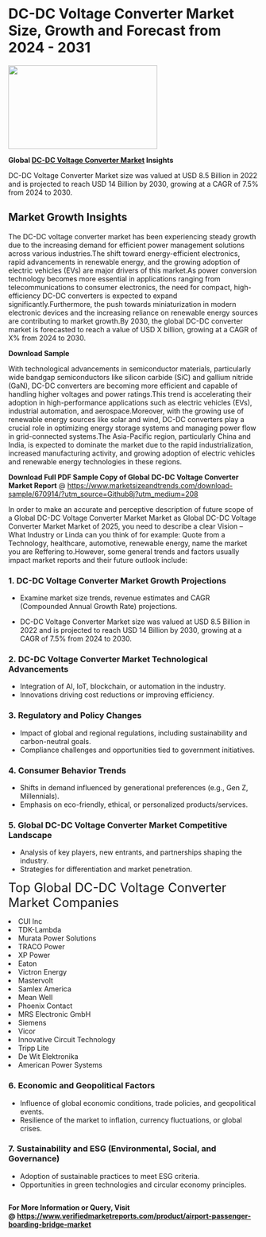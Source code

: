 <H1>DC-DC Voltage Converter Market Size, Growth and Forecast from 2024 - 2031</H1><img class="aligncenter size-medium wp-image-584254" src="https://thirdeyenews.in/wp-content/uploads/2024/09/Global-Market-Research-300x168.jpeg" alt="" width="300" height="168" /><p><strong>Global&nbsp;<a href="https://www.marketsizeandtrends.com/download-sample/670914/?utm_source=Github8j?utm_medium=208">DC-DC Voltage Converter Market</a> Insights</strong></p><p>DC-DC Voltage Converter Market size was valued at USD 8.5 Billion in 2022 and is projected to reach USD 14 Billion by 2030, growing at a CAGR of 7.5% from 2024 to 2030.</p><p><h2>Market Growth Insights</h2> <p>The DC-DC voltage converter market has been experiencing steady growth due to the increasing demand for efficient power management solutions across various industries.The shift toward energy-efficient electronics, rapid advancements in renewable energy, and the growing adoption of electric vehicles (EVs) are major drivers of this market.As power conversion technology becomes more essential in applications ranging from telecommunications to consumer electronics, the need for compact, high-efficiency DC-DC converters is expected to expand significantly.Furthermore, the push towards miniaturization in modern electronic devices and the increasing reliance on renewable energy sources are contributing to market growth.By 2030, the global DC-DC converter market is forecasted to reach a value of USD X billion, growing at a CAGR of X% from 2024 to 2030.</p> <p><strong>Download Sample</strong></p> <p>With technological advancements in semiconductor materials, particularly wide bandgap semiconductors like silicon carbide (SiC) and gallium nitride (GaN), DC-DC converters are becoming more efficient and capable of handling higher voltages and power ratings.This trend is accelerating their adoption in high-performance applications such as electric vehicles (EVs), industrial automation, and aerospace.Moreover, with the growing use of renewable energy sources like solar and wind, DC-DC converters play a crucial role in optimizing energy storage systems and managing power flow in grid-connected systems.The Asia-Pacific region, particularly China and India, is expected to dominate the market due to the rapid industrialization, increased manufacturing activity, and growing adoption of electric vehicles and renewable energy technologies in these regions.</p> <p><span class=""><strong>Download Full PDF Sample Copy of Global DC-DC Voltage Converter Market Report</strong> @ <a href="https://www.marketsizeandtrends.com/download-sample/670914/?utm_source=Github8j?utm_medium=208" target="_blank">https://www.marketsizeandtrends.com/download-sample/670914/?utm_source=Github8j?utm_medium=208</a></span></p><p>In order to make an accurate and perceptive description of future scope of a Global&nbsp;DC-DC Voltage Converter Market Market as Global&nbsp;DC-DC Voltage Converter Market Market of 2025, you need to describe a clear Vision &ndash; What Industry or Linda can you think of for example: Quote from a Technology, healthcare, automotive, renewable energy, name the market you are Reffering to.However, some general trends and factors usually impact market reports and their future outlook include:</p><h3>1.&nbsp;<strong>DC-DC Voltage Converter Market Growth Projections</strong></h3><ul><li>Examine market size trends, revenue estimates and CAGR (Compounded Annual Growth Rate) projections.</li><li><p>DC-DC Voltage Converter Market size was valued at USD 8.5 Billion in 2022 and is projected to reach USD 14 Billion by 2030, growing at a CAGR of 7.5% from 2024 to 2030.</p></li></ul><h3>2.&nbsp;<strong>DC-DC Voltage Converter Market Technological Advancements</strong></h3><ul><li>Integration of AI, IoT, blockchain, or automation in the industry.</li><li>Innovations driving cost reductions or improving efficiency.</li></ul><h3>3.&nbsp;<strong>Regulatory and Policy Changes</strong></h3><ul><li>Impact of global and regional regulations, including sustainability and carbon-neutral goals.</li><li>Compliance challenges and opportunities tied to government initiatives.</li></ul><h3>4.&nbsp;<strong>Consumer Behavior Trends</strong></h3><ul><li>Shifts in demand influenced by generational preferences (e.g., Gen Z, Millennials).</li><li>Emphasis on eco-friendly, ethical, or personalized products/services.</li></ul><h3>5.&nbsp;<strong>Global DC-DC Voltage Converter Market Competitive Landscape</strong></h3><ul><li>Analysis of key players, new entrants, and partnerships shaping the industry.</li><li>Strategies for differentiation and market penetration.</li></ul><p data-pm-slice="1 1 []"><span style="color: inherit; font-family: inherit; font-size: 25px;">Top Global DC-DC Voltage Converter Market Companies</span></p><div class="" data-test-id=""><p><li>CUI Inc</li><li> TDK-Lambda</li><li> Murata Power Solutions</li><li> TRACO Power</li><li> XP Power</li><li> Eaton</li><li> Victron Energy</li><li> Mastervolt</li><li> Samlex America</li><li> Mean Well</li><li> Phoenix Contact</li><li> MRS Electronic GmbH</li><li> Siemens</li><li> Vicor</li><li> Innovative Circuit Technology</li><li> Tripp Lite</li><li> De Wit Elektronika</li><li> American Power Systems</li></p></div><h3>6.&nbsp;<strong>Economic and Geopolitical Factors</strong></h3><ul><li>Influence of global economic conditions, trade policies, and geopolitical events.</li><li>Resilience of the market to inflation, currency fluctuations, or global crises.</li></ul><h3>7.&nbsp;<strong>Sustainability and ESG (Environmental, Social, and Governance)</strong></h3><ul><li>Adoption of sustainable practices to meet ESG criteria.</li><li>Opportunities in green technologies and circular economy principles.</li></ul><h2><strong style="font-size: 14px;">For More Information or Query, Visit @&nbsp;</strong><a style="background-color: #ffffff; font-size: 14px;" href="https://www.marketsizeandtrends.com/report/dc-dc-voltage-converter-market/" target="_blank">https://www.verifiedmarketreports.com/product/airport-passenger-boarding-bridge-market</a></h2>